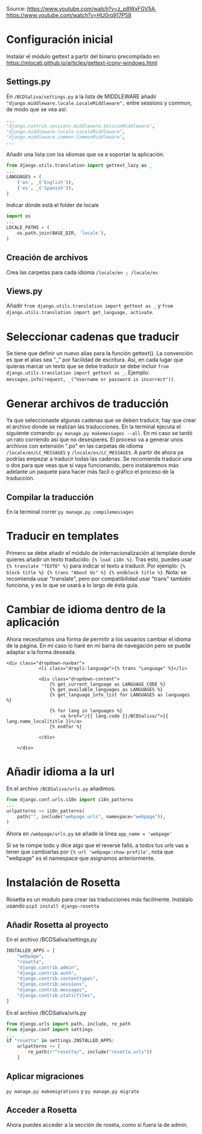 Source: https://www.youtube.com/watch?v=z_p8WxFGV5A, https://www.youtube.com/watch?v=HU0rq917P58

# Configuración inicial
Instalar el módulo gettext a partir del binario precompilado en https://mlocati.github.io/articles/gettext-iconv-windows.html

## Settings.py
En `/BCDSaliva/settings.py` a la lista de MIDDLEWARE añadir `"django.middleware.locale.LocaleMiddleware",` entre sessions y common, de modo que se vea así:
```python
...
"django.contrib.sessions.middleware.SessionMiddleware",
"django.middleware.locale.LocaleMiddleware",
"django.middleware.common.CommonMiddleware",
...
```

Añadir una lista con los idiomas que va a soportar la aplicación.
```python
from django.utils.translation import gettext_lazy as _
...
LANGUAGES = (
    ('en', _('English')),
    ('es', _('Spanish')),
)
```

Indicar dónde está el folder de locale
```python
import os
...
LOCALE_PATHS = (
    os.path.join(BASE_DIR, 'locale'),
)
```

## Creación de archivos
Crea las carpetas para cada idioma `/locale/en ; /locale/es`

## Views.py
Añadir `from django.utils.translation import gettext as _` y `from django.utils.translation import get_language, activate`.

# Seleccionar cadenas que traducir

Se tiene que definir un nuevo alias para la función gettext(). La convención es que el alias sea "_" por facilidad de escritura. Así, en cada lugar que quieras marcar un texto que se debe traducir se debe incluir `from django.utils.translation import gettext as _`. Ejemplo: `messages.info(request, _("Username or password is incorrect"))`.

# Generar archivos de traducción

Ya que seleccionaste algunas cadenas que se deben traducir, hay que crear el archivo donde se realizan las traducciones. En la terminal ejecuta el siguiente comando:
`py manage.py makemessages --all`. En mi caso se tardó un rato corriendo así que no desesperes. El proceso va a generar unos archivos con extensión ".po" en las carpetas de idioma `/locale/en/LC_MESSAGES` y `/locale/es/LC_MESSAGES`. A partir de ahora ya podrías empezar a traducir todas las cadenas. Se recomienda traducir una o dos para que veas que sí vaya funcionando, pero instalaremos más adelante un paquete para hacer más facil o gráfico el proceso de la traducción.

## Compilar la traducción

En la terminal correr `py manage.py compilemessages`

# Traducir en templates

Primero se debe añadir el módulo de internacionalización al template donde quieres añadir un texto traducido: `{% load i18n %}`. Tras esto, puedes usar `{% translate "TEXTO" %}` para indicar el texto a traducir. Por ejemplo: `{% block title %} {% trans "About Us" %} {% endblock title %}`. Nota: se recomienda usar "translate", pero por compatibilidad usar "trans" también funciona, y es lo que se usará a lo largo de ésta guía.

# Cambiar de idioma dentro de la aplicación

Ahora necesitamos una forma de permitir a los usuarios cambiar el idioma de la página. En mi caso lo haré en mi barra de navegación pero se puede adaptar a la forma deseada.

```
<div class="dropdown-navbar">
            <li class="dropli-language">{% trans "Language" %}</li>
            
            <div class="dropdown-content">
                {% get_current_language as LANGUAGE_CODE %}
                {% get_available_languages as LANGUAGES %}
                {% get_language_info_list for LANGUAGES as languages %}

                {% for lang in languages %}
                    <a href="/{{ lang.code }}/BCDSaliva/">{{ lang.name_local|title }}</a>
                {% endfor %}

            </div>
            
    </div>
```

# Añadir idioma a la url

En el archivo `/BCDSaliva/urls.py` añadimos:

```python
from django.conf.urls.i18n import i18n_patterns
...
urlpatterns += i18n_patterns(
    path("", include("webpage.urls", namespace="webpage")),
)
```

Ahora en `/webpage/urls.py` se añade la linea `app_name = 'webpage'`

Si se te rompe todo y dice algo que el reverse falló, a todos tus urls vas a tener que cambiarlas por `{% url 'webpage:show-profile'`, nota que "webpage" es el namespace que asignamos anteriormente.

# Instalación de Rosetta

Rosetta es un modulo para crear las traducciones más facilmente. Instálalo usando `pip3 install django-rosetta`

## Añadir Rosetta al proyecto

En el archivo /BCDSaliva/settings.py

```python
INSTALLED_APPS = [
    "webpage",
    "rosetta",
    "django.contrib.admin",
    "django.contrib.auth",
    "django.contrib.contenttypes",
    "django.contrib.sessions",
    "django.contrib.messages",
    "django.contrib.staticfiles",
]
```

En el archivo /BCDSaliva/urls.py

```python
from django.urls import path, include, re_path
from django.conf import settings
...
if "rosetta" in settings.INSTALLED_APPS:
    urlpatterns += [
        re_path(r"^rosetta/", include("rosetta.urls"))
    ]

```

## Aplicar migraciones

`py manage.py makemigrations` y `py manage.py migrate`

## Acceder a Rosetta

Ahora puedes acceder a la sección de roseta, como si fuera la de admin.